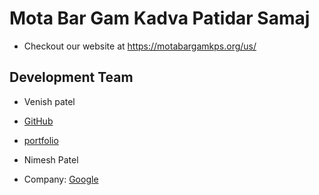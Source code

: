 # Mota Bar Gam Kadva Patidar Samaj

* Checkout our website at <https://motabargamkps.org/us/>

## Development Team

* Venish patel
 * [GitHub](https://github.com/wanicepatel1210)
 * [portfolio](https://venishpatel.com)
  
* Nimesh Patel
 * Company: [Google](https://www.google.com/)
